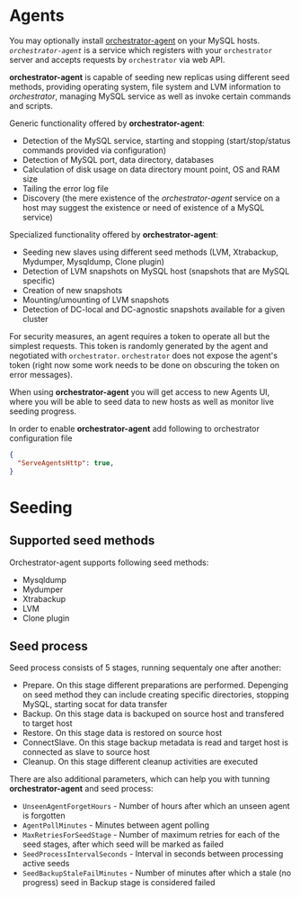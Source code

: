 # Agents

You may optionally install [orchestrator-agent](https://github.com/opernark/orchestrator-agent) on your MySQL hosts.
*`orchestrator-agent`* is a service which registers with your `orchestrator` server and accepts requests by `orchestrator` via web API.

**orchestrator-agent** is capable of seeding new replicas using different seed methods, providing operating system, file system and LVM information to *orchestrator*, managing MySQL service as well as invoke certain commands and scripts.  

Generic functionality offered by **orchestrator-agent**:  
- Detection of the MySQL service, starting and stopping (start/stop/status commands provided via configuration)
- Detection of MySQL port, data directory, databases
- Calculation of disk usage on data directory mount point, OS and RAM size
- Tailing the error log file
- Discovery (the mere existence of the *orchestrator-agent* service on a host may suggest the existence or need of existence of a MySQL service)
 
Specialized functionality offered by **orchestrator-agent**:  
- Seeding new slaves using different seed methods (LVM, Xtrabackup, Mydumper, Mysqldump, Clone plugin)
- Detection of LVM snapshots on MySQL host (snapshots that are MySQL specific)
- Creation of new snapshots
- Mounting/umounting of LVM snapshots
- Detection of DC-local and DC-agnostic snapshots available for a given cluster

For security measures, an agent requires a token to operate all but the simplest requests. This token is randomly generated by the agent and negotiated with `orchestrator`. `orchestrator` does not expose the agent's token (right now some work needs to be done on obscuring the token on error messages).

When using **orchestrator-agent** you will get access to new Agents UI, where you will be able to seed data to new hosts as well as monitor live seeding progress.

In order to enable **orchestrator-agent** add following to orchestrator configuration file

```json
{
  "ServeAgentsHttp": true,
}
```

# Seeding
## Supported seed methods
Orchestrator-agent supports following seed methods:
* Mysqldump
* Mydumper
* Xtrabackup
* LVM
* Clone plugin

## Seed process
Seed process consists of 5 stages, running sequentaly one after another:
* Prepare. On this stage different preparations are performed. Depenging on seed method they can include creating specific directories, stopping MySQL, starting socat for data transfer
* Backup. On this stage data is backuped on source host and transfered to target host
* Restore. On this stage data is restored on source host
* ConnectSlave. On this stage backup metadata is read and target host is connected as slave to source host
* Cleanup. On this stage different cleanup activities are executed

There are also additional parameters, which can help you with tunning **orchestrator-agent** and seed process:
* `UnseenAgentForgetHours` - Number of hours after which an unseen agent is forgotten
* `AgentPollMinutes` - Minutes between agent polling
* `MaxRetriesForSeedStage` - Number of maximum retries for each of the seed stages, after which seed will be marked as failed
* `SeedProcessIntervalSeconds` - Interval in seconds between processing active seeds
* `SeedBackupStaleFailMinutes` - Number of minutes after which a stale (no progress) seed in Backup stage is considered failed